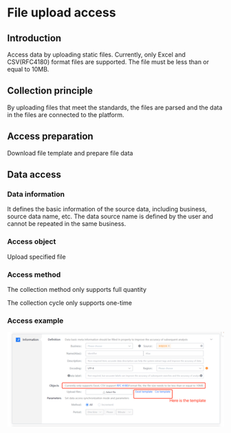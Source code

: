 # File upload access

## Introduction

Access data by uploading static files. Currently, only Excel and CSV\(RFC4180\) format files are supported. The file must be less than or equal to 10MB.

## Collection principle

By uploading files that meet the standards, the files are parsed and the data in the files are connected to the platform.

## Access preparation

Download file template and prepare file data

## Data access

### Data information

It defines the basic information of the source data, including business, source data name, etc. The data source name is defined by the user and cannot be repeated in the same business.

### Access object

Upload specified file

### Access method

The collection method only supports full quantity

The collection cycle only supports one-time

### Access example

![](../../../../assets/access_file_excample.png)